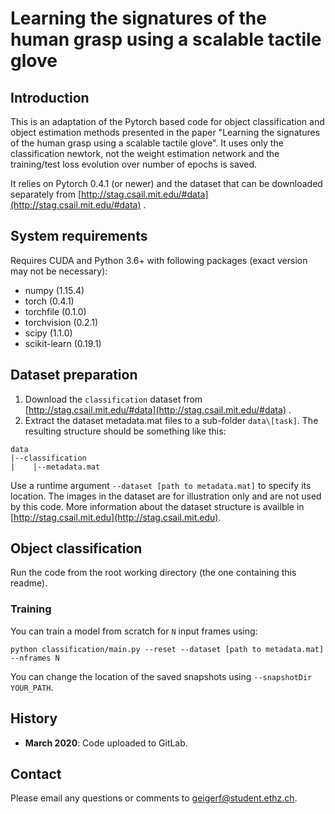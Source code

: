 # Learning the signatures of the human grasp using a scalable tactile glove

## Introduction
This is an adaptation of the Pytorch based code for object classification and object estimation methods
presented in the paper "Learning the signatures of the human grasp using a scalable tactile glove".
It uses only the classification newtork, not the weight estimation network and the training/test loss
evolution over number of epochs is saved.

It relies on Pytorch 0.4.1 (or newer) and the dataset that can be downloaded separately from
[http://stag.csail.mit.edu/#data](http://stag.csail.mit.edu/#data) .


## System requirements

Requires CUDA and Python 3.6+ with following packages (exact version may not be necessary):

* numpy (1.15.4)
* torch (0.4.1)
* torchfile (0.1.0)
* torchvision (0.2.1)
* scipy (1.1.0)
* scikit-learn (0.19.1)

## Dataset preparation

1. Download the `classification` dataset from
[http://stag.csail.mit.edu/#data](http://stag.csail.mit.edu/#data) .
2. Extract the dataset metadata.mat files to a sub-folder `data\[task]`.
The resulting structure should be something like this:
```
data
|--classification
|    |--metadata.mat
```
Use a runtime argument
`--dataset [path to metadata.mat]` to specify its location.
The images in the dataset are for illustration only and are not used by this code.
More information about the dataset structure is availble in [http://stag.csail.mit.edu](http://stag.csail.mit.edu).

## Object classification

Run the code from the root working directory (the one containing this readme).

### Training
You can train a model from scratch for `N` input frames using:
```
python classification/main.py --reset --dataset [path to metadata.mat] --nframes N
```
You can change the location of the saved snapshots using `--snapshotDir YOUR_PATH`.


## History

* **March 2020**: Code uploaded to GitLab.


## Contact

Please email any questions or comments to [geigerf@student.ethz.ch](geigerf@student.ethz.ch).

